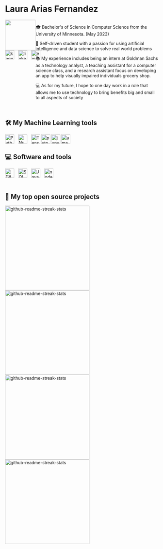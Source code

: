 # Laura Arias Fernandez
 [//]: <> (REFERENCES https://github.com/DenverCoder1/DenverCoder1/blob/main/README.md)

<div class="container" style="display:flex; flex-direction:row;flex-wrap:wrap;">
  <div style="width: 20%; min-width:100px;">
    <img style="display:block;width:100px" src="https://media.giphy.com/media/na5kHvSAGyR30kVXqZ/giphy.gif">  
    <div class="container" style="display:flex; flex-direction:row;padding-bottom:50px;">
      <a href="https://www.kaggle.com/lauraariasfernndez">
              <img align="left"alt="kaggle" title="Visit my Kaggle"  width="30px" style="padding-right:10px;" src="https://cdn.jsdelivr.net/gh/devicons/devicon/icons/kaggle/kaggle-original.svg" /></a>
      <a href="https://www.linkedin.com/in/laura-arias-fernandez-61b121191/">
              <img align="left" alt="linkedin" title="My linkedin"  width="30px" style="padding-right:10px;" src="https://cdn.jsdelivr.net/gh/devicons/devicon/icons/linkedin/linkedin-original.svg" /></a>
      <a href="mailto:larfer2001@gmail.com">
              <img align="left"  alt="email" title="Email me"  width="30px" style="padding-right:10px;" src="https://upload.wikimedia.org/wikipedia/commons/thumb/7/7e/Gmail_icon_%282020%29.svg/768px-Gmail_icon_%282020%29.svg.png?20201210105308" /></a>
      </div>
  </div>
<div style="width: 80%">
    <p>🎓 Bachelor's of Science in Computer Science from the University of Minnesota. (May 2023)</p>
    <p>🌇 Self-driven student with a passion for using artificial intelligence and data science to solve real world problems</p>
    <p>📚 My experience includes being an intern at Goldman Sachs as a technology analyst, a teaching assistant for a computer science class, and a research assistant focus on developing an app to help visually impaired individuals grocery shop. </p>
    <p>💻 As for my future, I hope to one day work in a role that allows me to use technology to bring benefits big and small to all aspects of society</p>
  </div>
    
</div>

<br>

## 🛠️ My Machine Learning tools 
 [//]: <> (ICONS https://devicon.dev/)

<img align="left" alt="Python" width="30px" style="padding-right:10px;" src="https://cdn.jsdelivr.net/gh/devicons/devicon/icons/python/python-plain.svg" />

<img align="left" alt="Numpy" width="30px" style="padding-right:10px;" src="https://cdn.jsdelivr.net/gh/devicons/devicon/icons/numpy/numpy-original-wordmark.svg" />


<img align="left" alt="Tensorflow" width="30px" src="https://cdn.jsdelivr.net/gh/devicons/devicon/icons/tensorflow/tensorflow-original.svg" />

<img align="left" alt="pytorch" width="30px" src="https://cdn.jsdelivr.net/gh/devicons/devicon/icons/pytorch/pytorch-original.svg" />

<img align="left" alt="jupyterNotebook" width="30px" src="https://cdn.jsdelivr.net/gh/devicons/devicon/icons/jupyter/jupyter-original-wordmark.svg" />

<img alt="amazonWebService" width="30px" src="https://cdn.jsdelivr.net/gh/devicons/devicon/icons/amazonwebservices/amazonwebservices-plain-wordmark.svg" />

<br>

## 💻 Software and tools
<img align="left" alt="Git" width="30px" style="padding-right:10px;" src="https://cdn.jsdelivr.net/gh/devicons/devicon/icons/git/git-original.svg" />

<img align="left" alt="SQL" width="30px" style="padding-right:10px;" src="https://cdn.jsdelivr.net/gh/devicons/devicon/icons/mysql/mysql-original.svg" />

<img align="left" alt="JavaScript" width="30px" style="padding-right:10px;" src="https://cdn.jsdelivr.net/gh/devicons/devicon/icons/javascript/javascript-plain.svg" />

<img align="left" alt="nodeJS" width="30px" src="https://cdn.jsdelivr.net/gh/devicons/devicon/icons/nodejs/nodejs-original.svg" />

<br>
<br>
<br>

## 📘 My top open source projects
<p align="left">
<a href="https://github.com/lauraAriasFdez/barcodeDetector"><img width="278" src="https://github-readme-stats.vercel.app/api/pin/?username=lauraAriasFdez&repo=barcodeDetector&theme=react&bg_color=1F222E&title_color=F85D7F&hide_border=true&icon_color=F8D866&show_icons=false" alt="github-readme-streak-stats"></a>
<a href="https://github.com/lauraAriasFdez/k-means-img-clustering"><img width="278" src="https://github-readme-stats.vercel.app/api/pin/?username=lauraAriasFdez&repo=k-means-img-clustering&theme=react&bg_color=1F222E&title_color=F85D7F&hide_border=true&icon_color=F8D866&show_icons=false" alt="github-readme-streak-stats"></a>
<a href="https://github.com/lauraAriasFdez/Ciphers"><img width="278" src="https://github-readme-stats.vercel.app/api/pin/?username=lauraAriasFdez&repo=Ciphers&theme=react&bg_color=1F222E&title_color=F85D7F&hide_border=true&icon_color=F8D866&show_icons=false" alt="github-readme-streak-stats"></a>
<a href="https://github.com/lauraAriasFdez/SentimentAnalysis"><img width="278" src="https://github-readme-stats.vercel.app/api/pin/?username=lauraAriasFdez&repo=SentimentAnalysis&theme=react&bg_color=1F222E&title_color=F85D7F&hide_border=true&icon_color=F8D866&show_icons=false" alt="github-readme-streak-stats"></a>
</p>



